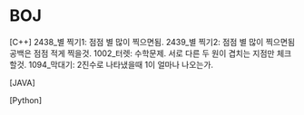 # BOJ

[C++]
2438_별 찍기1: 점점 별 많이 찍으면됨.
2439_별 찍기2: 점점 별 많이 찍으면됨 공백은 점점 적게 찍을것.
1002_터렛: 수학문제. 서로 다른 두 원이 겹치는 지점만 체크할것.
1094_막대기: 2진수로 나타냈을때 1이 얼마나 나오는가.


[JAVA]

[Python]